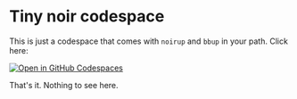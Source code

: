 # Tiny noir codespace

This is just a codespace that comes with `noirup` and `bbup` in your path. Click here:

[![Open in GitHub Codespaces](https://github.com/codespaces/badge.svg)](https://codespaces.new/signorecello/tiny-noir-codespace)

That's it. Nothing to see here.
